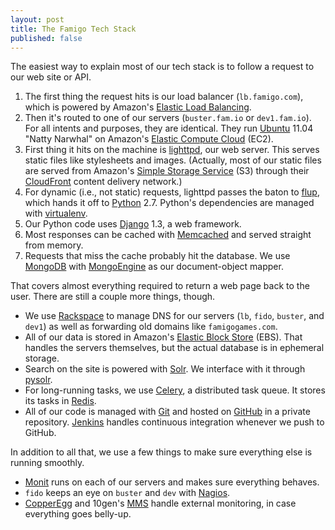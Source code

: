 ```yaml
---
layout: post
title: The Famigo Tech Stack
published: false
---
```


The easiest way to explain most of our tech stack is to follow a
request to our web site or API.

1.  The first thing the request hits is our load balancer
    (`lb.famigo.com`), which is powered by Amazon's [Elastic Load
    Balancing][].
2.  Then it's routed to one of our servers (`buster.fam.io` or
    `dev1.fam.io`). For all intents and purposes, they are identical.
    They run [Ubuntu][] 11.04 "Natty Narwhal" on Amazon's [Elastic
    Compute Cloud][] (EC2).
3.  First thing it hits on the machine is [lighttpd][], our web
    server. This serves static files like stylesheets and images.
    (Actually, most of our static files are served from Amazon's [Simple
    Storage Service][] (S3) through their [CloudFront][] content delivery
    network.)
4.  For dynamic (i.e., not static) requests, lighttpd passes the
    baton to [flup][], which hands it off to [Python][] 2.7. Python's
    dependencies are managed with [virtualenv][].
5.  Our Python code uses [Django][] 1.3, a web framework.
6.  Most responses can be cached with [Memcached][] and served
    straight from memory.
7.  Requests that miss the cache probably hit the database. We use
    [MongoDB][] with [MongoEngine][] as our document-object mapper.

That covers almost everything required to return a web page back
to the user. There are still a couple more things, though.

-   We use [Rackspace][] to manage DNS for our servers (`lb`, `fido`,
    `buster`, and `dev1`) as well as forwarding old domains like
    `famigogames.com`.
-   All of our data is stored in Amazon's [Elastic Block Store][]
    (EBS). That handles the servers themselves, but the actual database
    is in ephemeral storage.
-   Search on the site is powered with [Solr][]. We interface with
    it through [pysolr][].
-   For long-running tasks, we use [Celery][], a distributed task
    queue. It stores its tasks in [Redis][].
-   All of our code is managed with [Git][] and hosted on [GitHub][]
    in a private repository. [Jenkins][] handles continuous integration
    whenever we push to GitHub.

In addition to all that, we use a few things to make sure everything
else is running smoothly.

-   [Monit][] runs on each of our servers and makes sure everything
    behaves.
-   `fido` keeps an eye on `buster` and `dev` with [Nagios][].
-   [CopperEgg][] and 10gen's [MMS][] handle external monitoring,
    in case everything goes belly-up.

  [elastic load balancing]: http://aws.amazon.com/elasticloadbalancing/
  [ubuntu]: http://www.ubuntu.com
  [elastic compute cloud]: http://aws.amazon.com/ec2/
  [lighttpd]: http://www.lighttpd.net
  [simple storage service]: http://aws.amazon.com/s3/
  [cloudfront]: http://aws.amazon.com/cloudfront/
  [flup]: http://trac.saddi.com/flup
  [python]: http://www.python.org
  [virtualenv]: http://www.virtualenv.org
  [django]: https://www.djangoproject.com
  [memcached]: http://memcached.org
  [mongodb]: http://www.mongodb.org
  [mongoengine]: http://mongoengine.org
  [rackspace]: http://www.rackspace.com
  [elastic block store]: http://aws.amazon.com/ebs/
  [solr]: http://lucene.apache.org/solr/
  [pysolr]: https://github.com/toastdriven/pysolr
  [celery]: http://celeryproject.org
  [redis]: http://redis.io
  [git]: http://git-scm.com
  [github]: https://github.com
  [jenkins]: http://jenkins-ci.org
  [monit]: http://mmonit.com/monit/
  [nagios]: http://www.nagios.org
  [copperegg]: http://copperegg.com
  [mms]: http://www.10gen.com/mongodb-monitoring-service
